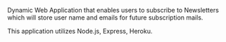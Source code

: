Dynamic Web Application that enables users to subscribe to Newsletters which
will store user name and emails for future subscription mails.

This application utilizes Node.js, Express, Heroku.
